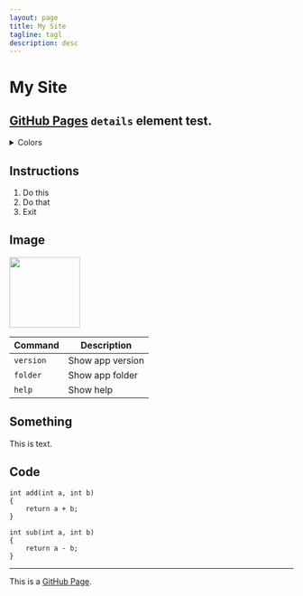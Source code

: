 ```yaml
---
layout: page
title: My Site
tagline: tagl
description: desc
---
```



# My Site
## [GitHub Pages](https://pages.github.com/) `details` element test.

<details markdown="1">
  
<summary>Colors</summary>

**Basic**

* Red
* Yellow
* Green

**Other**

* Black
* White

</details>

## Instructions
1. Do this
2. Do that
3. Exit

## Image

<picture>
  <img src="https://user-images.githubusercontent.com/25423296/163456779-a8556205-d0a5-45e2-ac17-42d089e3c3f8.png" width='125'>
</picture>

| Command | Description |
| --- | --- |
| `version` | Show app version |
| `folder` | Show app folder |
| `help` | Show help |

## Something
This is text.

## Code

```
int add(int a, int b)
{
    return a + b;
}
```
```
int sub(int a, int b)
{
    return a - b;
}
```


---

This is a [GitHub Page](https://pages.github.com/).
